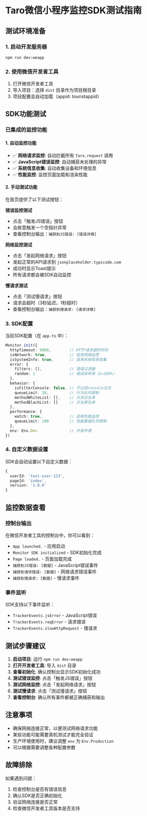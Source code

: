 # Taro微信小程序监控SDK测试指南

## 测试环境准备

### 1. 启动开发服务器
```bash
npm run dev:weapp
```

### 2. 使用微信开发者工具
1. 打开微信开发者工具
2. 导入项目：选择 `dist` 目录作为项目根目录
3. 项目配置会自动加载（appid: touristappid）

## SDK功能测试

### 已集成的监控功能

#### 1. 自动监控功能
- ✅ **网络请求监控**: 自动拦截所有 `Taro.request` 调用
- ✅ **JavaScript错误监控**: 自动捕获未处理的异常
- ✅ **系统信息收集**: 自动收集设备和环境信息
- ✅ **性能监控**: 监控页面加载和渲染性能

#### 2. 手动测试功能
在首页提供了以下测试按钮：

**错误监控测试**
- 点击「触发JS错误」按钮
- 会故意触发一个空指针异常
- 查看控制台输出：`捕获到JS错误: [错误详情]`

**网络监控测试**
- 点击「发起网络请求」按钮
- 发起正常的API请求到 `jsonplaceholder.typicode.com`
- 成功时显示Toast提示
- 所有请求都会被SDK自动监控

**慢请求测试**
- 点击「测试慢请求」按钮
- 请求会超时（3秒延迟，1秒超时）
- 查看控制台输出：`捕获到慢请求: [请求详情]`

### 3. SDK配置

当前SDK配置（在 `app.ts` 中）：
```typescript
Monitor.init({
  httpTimeout: 5000,        // HTTP请求超时时间
  isNetwork: true,          // 启用网络监控
  isSystemInfo: true,       // 启用系统信息收集
  error: {
    filters: [],            // 错误过滤器
    random: 1               // 错误采样率（1=100%）
  },
  behavior: {
    isFilterConsole: false, // 不过滤console日志
    queueLimit: 20,         // 行为队列限制
    methodWhiteList: [],    // 方法白名单
    methodBlackList: []     // 方法黑名单
  },
  performance: {
    watch: true,            // 启用性能监控
    queueLimit: 100         // 性能数据队列限制
  },
  env: Env.Dev              // 开发环境
})
```

### 4. 自定义数据设置

SDK会自动设置以下自定义数据：
```typescript
{
  userId: 'test-user-123',
  pageId: 'index',
  version: '1.0.0'
}
```

## 监控数据查看

### 控制台输出
在微信开发者工具的控制台中，你可以看到：
- `App launched.` - 应用启动
- `Monitor SDK initialized` - SDK初始化完成
- `Page loaded.` - 页面加载完成
- `捕获到JS错误: [数据]` - JavaScript错误事件
- `捕获到请求错误: [数据]` - 网络请求错误事件
- `捕获到慢请求: [数据]` - 慢请求事件

### 事件监听
SDK支持以下事件监听：
- `TrackerEvents.jsError` - JavaScript错误
- `TrackerEvents.reqError` - 请求错误
- `TrackerEvents.slowHttpRequest` - 慢请求

## 测试步骤建议

1. **启动项目**: 运行 `npm run dev:weapp`
2. **打开开发者工具**: 导入 `dist` 目录
3. **查看初始化**: 确认控制台显示SDK初始化成功
4. **测试错误监控**: 点击「触发JS错误」按钮
5. **测试网络监控**: 点击「发起网络请求」按钮
6. **测试慢请求**: 点击「测试慢请求」按钮
7. **查看控制台**: 确认所有事件都被正确捕获和输出

## 注意事项

- 确保网络连接正常，以便测试网络请求功能
- 某些功能可能需要真机测试才能完全验证
- 生产环境使用时，建议调整 `env` 为 `Env.Production`
- 可以根据需要调整各种配置参数

## 故障排除

如果遇到问题：
1. 检查控制台是否有错误信息
2. 确认SDK是否正确初始化
3. 验证网络连接是否正常
4. 检查微信开发者工具版本是否支持